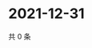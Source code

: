 # 2021-12-31

共 0 条

<!-- BEGIN WEIBO -->
<!-- 最后更新时间 Fri Dec 31 2021 04:16:12 GMT+0800 (China Standard Time) -->

<!-- END WEIBO -->

